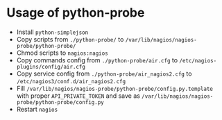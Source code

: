Usage of python-probe
=====================

* Install `python-simplejson`
* Copy scripts from `./python-probe/` to `/var/lib/nagios/nagios-probe/python-probe/`
* Chmod scripts to `nagios:nagios`
* Copy commands config from `./python-probe/air.cfg` to `/etc/nagios-plugins/config/air.cfg`
* Copy service config from `./python-probe/air_nagios2.cfg` to `/etc/nagios3/conf.d/air_nagios2.cfg`
* Fill `/var/lib/nagios/nagios-probe/python-probe/config.py.template` with proper `API_PRIVATE_TOKEN` and save as `/var/lib/nagios/nagios-probe/python-probe/config.py`
* Restart `nagios`
